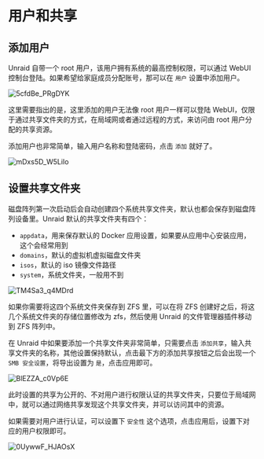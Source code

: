 # 用户和共享

## 添加用户

Unraid 自带一个 root 用户，该用户拥有系统的最高控制权限，可以通过 WebUI 控制台登陆。如果希望给家庭成员分配账号，那可以在 `用户` 设置中添加用户。

![5cfdBe_PRgDYK](https://img-1255332810.cos.ap-chengdu.myqcloud.com/5cfdBe_PRgDYK.png)

这里需要指出的是，这里添加的用户无法像 root 用户一样可以登陆 WebUI，仅限于通过共享文件夹的方式，在局域网或者通过远程的方式，来访问由 root 用户分配的共享资源。

添加用户也非常简单，输入用户名称和登陆密码，点击 `添加` 就好了。

![mDxs5D_W5LiIo](https://img-1255332810.cos.ap-chengdu.myqcloud.com/mDxs5D_W5LiIo.png)

## 设置共享文件夹

磁盘阵列第一次启动后会自动创建四个系统共享文件夹，默认也都会保存到磁盘阵列设备里。Unraid 默认的共享文件夹有四个：

- `appdata`，用来保存默认的 Docker 应用设置，如果要从应用中心安装应用，这个会经常用到
- `domains`，默认的虚拟机虚拟磁盘文件夹
- `isos`，默认的 iso 镜像文件路径
- `system`，系统文件夹，一般用不到

![TM4Sa3_q4MDrd](https://img-1255332810.cos.ap-chengdu.myqcloud.com/TM4Sa3_q4MDrd.png)

如果你需要将这四个系统文件夹保存到 ZFS 里，可以在将 ZFS 创建好之后，将这几个系统文件夹的存储位置修改为 zfs，然后使用 Unraid 的文件管理器插件移动到 ZFS 阵列中。

在 Unraid 中如果要添加一个共享文件夹非常简单，只需要点击 `添加共享`，输入共享文件夹的名称，其他设置保持默认，点击最下方的添加共享按钮之后会出现一个 `SMB 安全设置`，将导出设置为 `是`，点击应用即可。

![BlEZZA_c0Vp6E](https://img-1255332810.cos.ap-chengdu.myqcloud.com/BlEZZA_c0Vp6E.png)

此时设置的共享为公开的、不对用户进行权限认证的共享文件夹，只要位于局域网中，就可以通过网络共享发现这个共享文件夹，并可以访问其中的资源。

如果需要对用户进行认证，可以设置下 `安全性` 这个选项，点击应用后，设置下对应的用户权限即可。

![0UywwF_HJAOsX](https://img-1255332810.cos.ap-chengdu.myqcloud.com/0UywwF_HJAOsX.png)
 